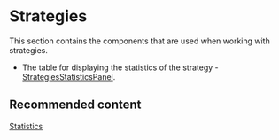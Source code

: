 # Strategies

This section contains the components that are used when working with strategies.

- The table for displaying the statistics of the strategy \- [StrategiesStatisticsPanel](xref:StockSharp.Xaml.StrategiesStatisticsPanel).

## Recommended content

[Statistics](GuiStrategiesStatisticsPanel.md)
